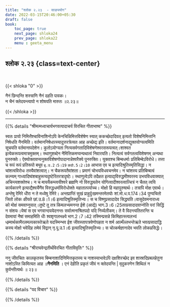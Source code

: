```yaml
---
title: "श्लोक २.२३  - साङ्ययोग"
date: 2022-03-15T20:46:00+05:30
draft: false
book:
    toc_page: true
    next_page: shloka24
    prev_page: shloka22
    menu : geeta_menu
---
```




## श्लोक २.२३ {class=text-center}

<br/>

{{< shloka  "0"  >}}

नैनं छिन्दन्ति शस्त्राणि नैनं दहति पावकः।  
न चैनं क्लेदयन्त्यापो न शोषयति मारुतः  ॥२.२३॥

{{< /shloka >}}

---


{{% details "श्रीमत्मध्वाचार्यभगवत्पादाचर्य विरचित  गीताभाष्य" %}}

स्वतः प्रायो निमित्तैश्चाविनाशिनोऽपि केनचिन्निमित्तविशेषेण स्यात् ककच्छेदादिवत् इत्यतो विशेषनिमित्तानि निषेधति नैनमिति।
वर्तमाननिषेधात्स्यादुत्तरत्रेत्यत आह अच्छेद्य इति। वर्तमानादर्शनाद्युक्तयोग्यत्वमिति सूचयति वर्तमानापदेशेन। कुतोऽयोग्यता नित्यसर्वगतादिविशेषणेश्वरसरूपत्वत्।शाश्वत इत्येकरूपत्वमात्रमुक्तम्। स्थाणुशब्देन नैमित्तिकमप्यन्यथात्वं निवारयति। नित्यत्वं सर्वगतत्वविशेषणम् अन्यथा पुनरुक्तेः।
ऐक्योक्तावप्यनुक्तविशेषणोपादानान्नेश्वरैक्ये पुनरुक्तिः। युक्ताश्च बिम्बधर्माः प्रतिबिम्बेऽविरोधे। तत्ता च रूपं रूपं प्रतिरूपो बभूव `बृ.उ.2।5।19`  `कठो.5।2।10` आभास एव च इत्यादिश्रुतिस्मृतिसिद्धा। न चांशत्वविरोधः तस्यैवांशत्वात्। न चैकरूपतैवांशता। प्रमाणं चोभयविधवचनमेव। न चांशस्य प्रतिबिम्बत्वं कल्प्यम् गाध्यादिष्वंशबाहुरूप्यदृष्टेरितरत्रादृष्टेः।
स्थाणुत्वेऽपि तदैक्षत इत्याद्यविरुद्धमीश्वरस्य उभयविधवाक्यात् अचिन्त्यशक्तेश्च। न च माययैकम्त्वयीश्वरे ब्रह्मणि नो विरुद्ध्यतेन योगित्वादीश्वरत्वात्चित्रं न चैतत् त्वयि कार्यकारणे इत्याद्यैश्वर्येणैव विरुद्धधर्माविरोधोक्तेः महातात्पर्याच्च। मोक्षो हि महापुरुषार्थः। तत्रापि मोक्ष एवार्थः।अन्तेषु रेमिरे धीरा न ते मध्येषु रेमिरे। अन्तप्राप्तिं सुखं प्राहुर्दुःखमन्तरमेतयोः शां.मो.ध.प.174।34 पुण्यचितो जितो लोकः क्षीयते छां.उ.8।1।6 इत्यादिश्रुतिस्मृतिभ्यः। स च विष्णुप्रसादादेव सिद्ध्यति।वासुदेवमनाराध्य को मोक्षं समवाप्नुयात्।तुष्टे तु तत्र किमलभ्यमनन्त ईशे (आद्ये) भाग.3।6।25तत्प्रसादादवाप्नोति परां सिद्धिं न संशयः।येषां स एव भगवान्दययेदनन्तः सर्वात्मनाश्रितपदो यदि निर्व्यलीकम्। ते वै विदन्त्यतितरन्ति च देवमायां नैषां समाहमिति धीः श्वशृगालभक्ष्ये भाग.2।7।42 तस्मिन्प्रसन्ने किमिहात्स्त्यलभ्यं धम्र्मार्थकामैरलमल्पकास्तेऋते यदस्मिन्भव ईश जीवस्तापत्रयेणोपहता न शर्म आत्मँल्लभन्तेऋते भवत्प्रसादाद्धि कस्य मोक्षो भवेदिह तमेवं विद्वान् नृ.पू.उ.1।6 इत्यादिश्रुतिस्मृतिभ्यः। स चोत्कर्षज्ञानादेव भवति लोकप्रसिद्धेः।

{{% /details %}}



{{% details "श्रीराघवेन्द्रतीर्थविरचित गीताविवृतिः" %}}

ननु जीवचितः कालकृतस्य बिम्बनाशादिनिमित्तकृतस्य च
नाशस्याभावेऽपि दक्षशिरच्छेद इव शास्रादिप्रबलहेतुना नाशोऽस्ति किमित्यत आह ॥**नैनमिति** । एनं देहीति प्रकृतं जीवं न क्लेदयन्ति | मृदुकरणेन शिथिलं न कुर्वन्तीत्यर्थः ॥ २३॥

{{% /details %}}


{{% details "पद विचार" %}}


{{% /details %}}
